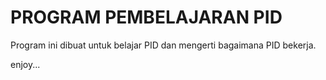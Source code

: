 # PROGRAM PEMBELAJARAN PID
Program ini dibuat untuk belajar PID dan mengerti bagaimana PID bekerja.

enjoy...
